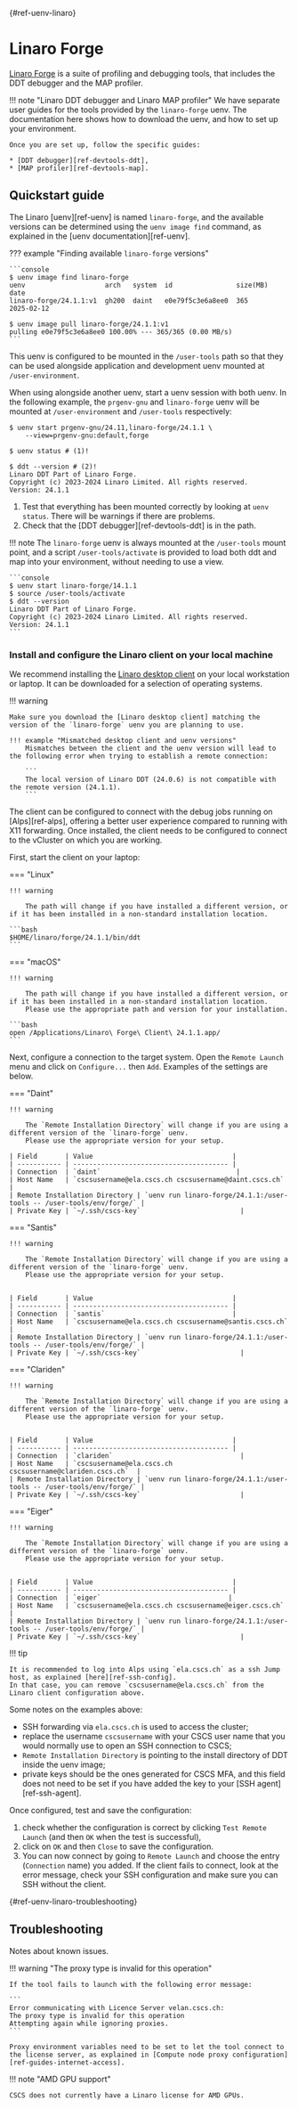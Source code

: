 [](){#ref-uenv-linaro}
# Linaro Forge

[Linaro Forge](https://docs.linaroforge.com/latest/html/forge/index.html) is a suite of profiling and debugging tools, that includes the DDT debugger and the MAP profiler.

!!! note "Linaro DDT debugger and Linaro MAP profiler"
    We have separate user guides for the tools provided by the `linaro-forge` uenv.
    The documentation here shows how to download the uenv, and how to set up your environment.

    Once you are set up, follow the specific guides:

    * [DDT debugger][ref-devtools-ddt],
    * [MAP profiler][ref-devtools-map].

## Quickstart guide

The Linaro [uenv][ref-uenv] is named `linaro-forge`, and the available versions can be determined using the `uenv image find` command, as explained in the [uenv documentation][ref-uenv].

??? example "Finding available `linaro-forge` versions"

    ```console
    $ uenv image find linaro-forge
    uenv                    arch   system  id                size(MB)  date
    linaro-forge/24.1.1:v1  gh200  daint   e0e79f5c3e6a8ee0  365       2025-02-12

    $ uenv image pull linaro-forge/24.1.1:v1
    pulling e0e79f5c3e6a8ee0 100.00% --- 365/365 (0.00 MB/s)
    ```

This uenv is configured to be mounted in the `/user-tools` path so that they can be used alongside application and development uenv mounted at `/user-environment`.

When using alongside another uenv, start a uenv session with both uenv.
In the following example, the `prgenv-gnu` and `linaro-forge` uenv will be mounted at `/user-environment` and `/user-tools`  respectively:

```console
$ uenv start prgenv-gnu/24.11,linaro-forge/24.1.1 \
    --view=prgenv-gnu:default,forge

$ uenv status # (1)!

$ ddt --version # (2)!
Linaro DDT Part of Linaro Forge.
Copyright (c) 2023-2024 Linaro Limited. All rights reserved.
Version: 24.1.1
```

1. Test that everything has been mounted correctly by looking at `uenv status`.
   There will be warnings if there are problems.
2. Check that the [DDT debugger][ref-devtools-ddt] is in the path.

!!! note
    The `linaro-forge` uenv is always mounted at the `/user-tools` mount point, and a script `/user-tools/activate` is provided to load both ddt and map into your environment, without needing to use a view.

    ```console
    $ uenv start linaro-forge/14.1.1
    $ source /user-tools/activate
    $ ddt --version
    Linaro DDT Part of Linaro Forge.
    Copyright (c) 2023-2024 Linaro Limited. All rights reserved.
    Version: 24.1.1
    ```

### Install and configure the Linaro client on your local machine

We recommend installing the [Linaro desktop client] on your local workstation or laptop.
It can be downloaded for a selection of operating systems.

!!! warning

    Make sure you download the [Linaro desktop client] matching the version of the `linaro-forge` uenv you are planning to use.

    !!! example "Mismatched desktop client and uenv versions"
        Mismatches between the client and the uenv version will lead to the following error when trying to establish a remote connection:

        ```
        The local version of Linaro DDT (24.0.6) is not compatible with the remote version (24.1.1).
        ```

The client can be configured to connect with the debug jobs running on [Alps][ref-alps], offering a better user experience compared to running with X11 forwarding.
Once installed, the client needs to be configured to connect to the vCluster on which you are working.

First, start the client on your laptop:

=== "Linux"

    !!! warning 
        
        The path will change if you have installed a different version, or if it has been installed in a non-standard installation location.

    ```bash
    $HOME/linaro/forge/24.1.1/bin/ddt
    ```

=== "macOS"

    !!! warning
        
        The path will change if you have installed a different version, or if it has been installed in a non-standard installation location.
        Please use the appropriate path and version for your installation.

    ```bash
    open /Applications/Linaro\ Forge\ Client\ 24.1.1.app/
    ```

Next, configure a connection to the target system.
Open the `Remote Launch` menu and click on `Configure...` then `Add`.
Examples of the settings are below.

=== "Daint"
    
    !!! warning
        
        The `Remote Installation Directory` will change if you are using a different version of the `linaro-forge` uenv.
        Please use the appropriate version for your setup.

    | Field       | Value                                   |
    | ----------- | --------------------------------------- |
    | Connection  | `daint`                                  |
    | Host Name   | `cscsusername@ela.cscs.ch cscsusername@daint.cscs.ch`  |
    | Remote Installation Directory | `uenv run linaro-forge/24.1.1:/user-tools -- /user-tools/env/forge/` |    
    | Private Key | `~/.ssh/cscs-key`                         |

=== "Santis"
    
    !!! warning
        
        The `Remote Installation Directory` will change if you are using a different version of the `linaro-forge` uenv.
        Please use the appropriate version for your setup.


    | Field       | Value                                   |
    | ----------- | --------------------------------------- |
    | Connection  | `santis`                                |
    | Host Name   | `cscsusername@ela.cscs.ch cscsusername@santis.cscs.ch`  |
    | Remote Installation Directory | `uenv run linaro-forge/24.1.1:/user-tools -- /user-tools/env/forge/` |
    | Private Key | `~/.ssh/cscs-key`                         |

=== "Clariden"
    
    !!! warning
        
        The `Remote Installation Directory` will change if you are using a different version of the `linaro-forge` uenv.
        Please use the appropriate version for your setup.


    | Field       | Value                                   |
    | ----------- | --------------------------------------- |
    | Connection  | `clariden`                                |
    | Host Name   | `cscsusername@ela.cscs.ch cscsusername@clariden.cscs.ch`  |
    | Remote Installation Directory | `uenv run linaro-forge/24.1.1:/user-tools -- /user-tools/env/forge/` |
    | Private Key | `~/.ssh/cscs-key`                         |

=== "Eiger"
    
    !!! warning
        
        The `Remote Installation Directory` will change if you are using a different version of the `linaro-forge` uenv.
        Please use the appropriate version for your setup.


    | Field       | Value                                   |
    | ----------- | --------------------------------------- |
    | Connection  | `eiger`                                |
    | Host Name   | `cscsusername@ela.cscs.ch cscsusername@eiger.cscs.ch`  |
    | Remote Installation Directory | `uenv run linaro-forge/24.1.1:/user-tools -- /user-tools/env/forge/` |
    | Private Key | `~/.ssh/cscs-key`                         |

!!! tip

    It is recommended to log into Alps using `ela.cscs.ch` as a ssh Jump host, as explained [here][ref-ssh-config].
    In that case, you can remove `cscsusername@ela.cscs.ch` from the Linaro client configuration above.

Some notes on the examples above:

* SSH forwarding via `ela.cscs.ch` is used to access the cluster;
* replace the username `cscsusername` with your CSCS user name that you would normally use to open an SSH connection to CSCS;
* `Remote Installation Directory` is pointing to the install directory of DDT inside the uenv image;
* private keys should be the ones generated for CSCS MFA, and this field does not need to be set if you have added the key to your [SSH agent][ref-ssh-agent].

Once configured, test and save the configuration:

1. check whether the configuration is correct by clicking `Test Remote Launch` (and then `OK` when the test is successful),
2. click on `OK` and then `Close` to save the configuration.
3. You can now connect by going to `Remote Launch` and choose the entry (`Connection` name) you added.
   If the client fails to connect, look at the error message, check your SSH
   configuration and make sure you can SSH without the client.

[](){#ref-uenv-linaro-troubleshooting}
## Troubleshooting

Notes about known issues.

!!! warning "The proxy type is invalid for this operation"

    If the tool fails to launch with the following error message: 

    ```
    Error communicating with Licence Server velan.cscs.ch:
    The proxy type is invalid for this operation
    Attempting again while ignoring proxies.
    ```

    Proxy environment variables need to be set to let the tool connect to the license server, as explained in [Compute node proxy configuration][ref-guides-internet-access].

!!! note "AMD GPU support"

    CSCS does not currently have a Linaro license for AMD GPUs.

[Linaro desktop client]: https://www.linaroforge.com/downloadForge
